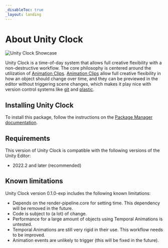 ```yaml
---
_disableToc: true
_layout: landing
---
```


# About Unity Clock

![Unity Clock Showcase](images/showcase.gif)

Unity Clock is a time-of-day system that allows full creative flexibility with a non-destructive workflow. The core philosophy is centered around the utilization of [Animation Clips](https://docs.unity3d.com/Manual/AnimationClips.html). [Animation Clips](https://docs.unity3d.com/Manual/AnimationClips.html) allow full creative flexibility in how an object should change over time, and they can be previewed in the editor without triggering scene changes, which makes it play nice with version control systems like [git](https://git-scm.com/) and [plastic](https://www.plasticscm.com/).

## Installing Unity Clock

To install this package, follow the instructions on the [Package Manager documentation](https://docs.unity3d.com/Manual/upm-ui-giturl.html).

## Requirements

This version of Unity Clock is compatible with the following versions of the Unity Editor:

* 2022.2 and later (recommended)

## Known limitations

Unity Clock version 0.1.0-exp includes the following known limitations:

* Depends on the render-pipeline.core for setting time. This dependency will be removed in the future.
* Code is subject to (a lot) of change.
* Performance for a large amount of objects using Temporal Animations is untested.
* Temporal Animations are still very rigid in their use. This workflow needs to be improved.
* Animation events are unlikely to trigger (this will be fixed in the future).